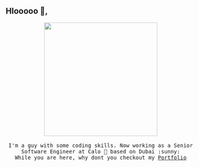 ## Hlooooo :wave:,

<p align="center">
  <img src="https://anand-ammathil.github.io/img/tech/sup.gif" width=300>
  <br><br>
  <samp>
    I'm a guy with some coding skills. Now working as a Senior Software Engineer at Calo 💚 based on Dubai :sunny:
  </samp>
  <br>
  <samp>While you are here, why dont you checkout my <a href="http://anand-ammathil.github.io/">Portfolio</a></samp>
</p>
